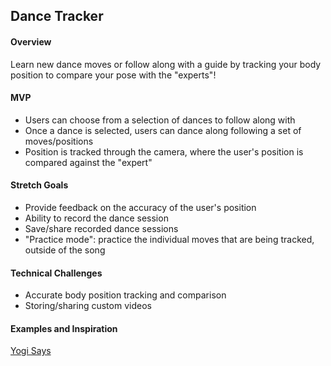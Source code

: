 ## Dance Tracker

#### Overview

Learn new dance moves or follow along with a guide by tracking your body position to compare your pose with the "experts"!

#### MVP

* Users can choose from a selection of dances to follow along with
* Once a dance is selected, users can dance along following a set of moves/positions
* Position is tracked through the camera, where the user's position is compared against the "expert"

#### Stretch Goals

* Provide feedback on the accuracy of the user's position
* Ability to record the dance session
* Save/share recorded dance sessions
* "Practice mode": practice the individual moves that are being tracked, outside of the song

#### Technical Challenges

* Accurate body position tracking and comparison
* Storing/sharing custom videos

#### Examples and Inspiration

[Yogi Says](https://www.youtube.com/watch?v=9DeIlHu7Zoo&feature=youtu.be)
